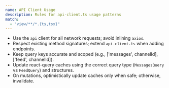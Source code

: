 ```yaml
---
name: API Client Usage
description: Rules for api-client.ts usage patterns
match:
  - "view/**/*.{ts,tsx}"
---
```


- Use the `api` client for all network requests; avoid inlining `axios`.
- Respect existing method signatures; extend `api-client.ts` when adding endpoints.
- Keep query keys accurate and scoped (e.g., ['messages', channelId], ['feed', channelId]).
- Update react-query caches using the correct query type (`MessagesQuery` vs `FeedQuery`) and structures.
- On mutations, optimistically update caches only when safe; otherwise, invalidate.

